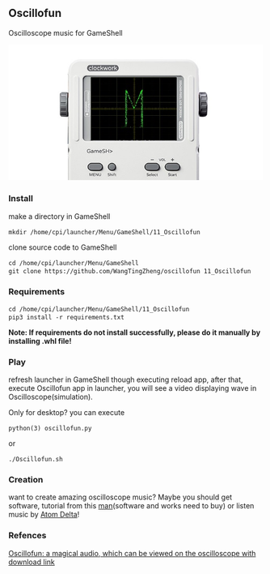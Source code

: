## Oscillofun

Oscilloscope music for GameShell

<p align="center">
    <a href="">
        <img src="./image/head.jpg">
    </a>
</p>



### Install

make a directory in GameShell

```shell
mkdir /home/cpi/launcher/Menu/GameShell/11_Oscillofun
```

clone source code to GameShell

```git
cd /home/cpi/launcher/Menu/GameShell
git clone https://github.com/WangTingZheng/oscillofun 11_Oscillofun
```

### Requirements

```shell
cd /home/cpi/launcher/Menu/GameShell/11_Oscillofun
pip3 install -r requirements.txt
```

**Note: If requirements do not install successfully, please do it manually by installing .whl file!**


### Play

refresh launcher in GameShell though executing reload app, after that, execute Oscillofun app in launcher, you will see a video  displaying wave in Oscilloscope(simulation).

Only for desktop? you can execute
```shell
python(3) oscillofun.py
```

or

```shell
./Oscillofun.sh
```
### Creation
want to create amazing oscilloscope music? Maybe you should get software, tutorial from this [man](https://www.jerobeamfenderson.net/)(software and works need to buy) or listen music by [Atom Delta](http://atomdelta.se/)!
### Refences

[Oscillofun: a magical audio, which can be viewed on the oscilloscope with download link](https://www.bilibili.com/video/av862814)